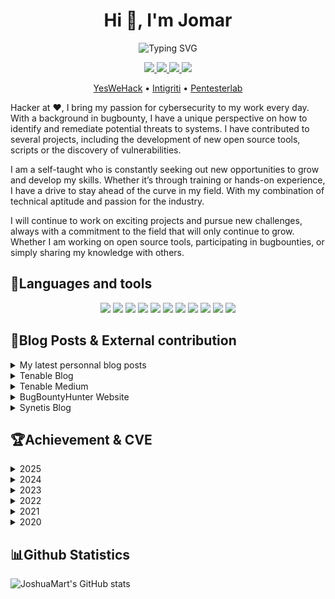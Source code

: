 
<h1 align="center">Hi 👋, I'm Jomar</h1>

<p align="center"><img src="https://readme-typing-svg.demolab.com?font=Fira+Code&weight=700&size=17&pause=1000&color=E84A4A&center=true&multiline=true&random=false&width=435&lines=A+passionate+Research+Engineer+at+Tenable+;and+BugHunter" alt="Typing SVG" /></p>

<p align="center">
  <a href="mailto:contact@jomar.fr">
    <img src="https://img.shields.io/badge/contact@jomar.fr-0078D4?style=for-the-badge&logo=Gmail&logoColor=00AEFF&labelColor=black&color=black">
  </a>
  <a href="https://blog.jomar.fr/">
    <img src="https://img.shields.io/badge/-Blog-blue?style=for-the-badge&logo=Blogger&logoColor=00AEFF&labelColor=black&color=black">
  </a>
  <a href="https://www.linkedin.com/in/joshua-martinelle-a34911133/">
    <img src="https://img.shields.io/badge/-Linkedin-blue?style=for-the-badge&logo=Linkedin&logoColor=00AEFF&labelColor=black&color=black">
  </a>
  <a href="https://twitter.com/J0_mart">
    <img src="https://img.shields.io/badge/-J0_mart-blue?style=for-the-badge&logo=X&logoColor=00AEFF&labelColor=black&color=black">
  </a>
</p>

<p align="center">  
  <a href="https://yeswehack.com/hunters/jomar">YesWeHack</a> •  
  <a href="https://app.intigriti.com/profile/jomar">Intigriti</a> •  
  <a href="https://pentesterlab.com/profile/J0mar">Pentesterlab</a>
</p>

<p>Hacker at ❤️, I bring my passion for cybersecurity to my work every day. With a background in bugbounty, I have a unique perspective on how to identify and remediate potential threats to systems. I have contributed to several projects, including the development of new open source tools, scripts or the discovery of vulnerabilities.</p>
<p>I am a self-taught who is constantly seeking out new opportunities to grow and develop my skills. Whether it’s through training or hands-on experience, I have a drive to stay ahead of the curve in my field. With my combination of technical aptitude and passion for the industry.</p>

<p>I will continue to work on exciting projects and pursue new challenges, always with a commitment to the field that will only continue to grow. Whether I am working on open source tools, participating in bugbounties, or simply sharing my knowledge with others.</p>


<h2>🧰Languages and tools</h2>

<p align="center">
  <img src="https://img.shields.io/badge/Ruby-%23CC342D.svg?style=plastic&logo=ruby&logoColor=red" />
  <img src="https://img.shields.io/badge/Go-%2300ADD8.svg?style=plastic&logo=go&logoColor=white" />
  <img src="https://img.shields.io/badge/Python-%2314354C.svg?style=plastic&logo=python&logoColor=white" />
  <img src="https://img.shields.io/badge/JavaScript-%23FF9A00.svg?style=plastic&logo=javascript&logoColor=white" />
  <img src="https://img.shields.io/badge/PHP-%23777BB4.svg?style=plastic&logo=php&logoColor=white" />
  <img src="https://img.shields.io/badge/MySQL-%2300f.svg?style=plastic&logo=MySQL&logoColor=white" />
  <img src="https://img.shields.io/badge/Postgresql-%23316192.svg?style=plastic&logo=Postgresql&logoColor=white" />
  <img src="https://img.shields.io/badge/Git-%23F05033.svg?style=plastic&logo=Git&logoColor=white" />
  <img src="https://img.shields.io/badge/Docker-%230db7ed.svg?style=plastic&logo=Docker&logoColor=white" />
  <img src="https://img.shields.io/badge/Shell_Script-%23121011.svg?style=plastic&logo=gnu-bash&logoColor=white" />
  <img src="https://img.shields.io/badge/nginx-%23009639.svg?style=plastic&logo=nginx&logoColor=white" />
</p>

<h2>📝Blog Posts & External contribution</h2>

<details>
  <summary>My latest personnal blog posts</summary>

  * [Simple Monitoring Solution](https://blog.jomar.fr/posts/2025/simple_monitoring/)
  * [Bruteforce vs Permutations](https://blog.jomar.fr/posts/2023/bruteforce_vs_permutations/)
  * [Basic recon to RCE III](https://blog.jomar.fr/posts/2022/basic_recon_to_rce_iii/)
</details>

<details>
  <summary>Tenable Blog</summary>

  * [Bypass a Patch for BentoML’s Server-Side Request Forgery Vulnerability CVE-2025-54381](https://www.tenable.com/blog/how-tenable-bypassed-patch-for-bentoml-ssrf-vulnerability-CVE-2025-54381)
  * [Identifying Web Cache Poisoning and Web Cache Deception](https://www.tenable.com/blog/identifying-web-cache-poisoning-and-web-cache-deception-how-tenable-web-app-scanning-can-help)
  * [Password Management and Authentication Best Practices](https://www.tenable.com/blog/password-management-and-authentication-best-practices)
  * [Identifying XML External Entity](https://www.tenable.com/blog/identifying-xml-external-entity-how-tenable-io-web-application-scanning-can-help)
  * [Identifying Server Side Request Forgery](https://www.tenable.com/blog/identifying-server-side-request-forgery-how-tenable-io-web-application-scanning-can-help)
</details>

<details>
  <summary>Tenable Medium</summary>

  * [CVE-2024–8182 : Accidental Discovery of an Unauthenticated DoS](https://medium.com/tenable-techblog/cve-2024-8182-accidental-discovery-of-an-unauthenticated-dos-1d89947a09a4)
  * [Solidus — Code Review](https://medium.com/tenable-techblog/solidus-code-review-7e9b606a5c10)
  * [WordPress MyCalendar Plugin — Unauthenticated SQL Injection(CVE-2023–6360)](https://medium.com/tenable-techblog/wordpress-mycalendar-plugin-unauthenticated-sql-injection-cve-2023-6360-d272887ddf12)
  * [WordPress BuddyForms Plugin — Unauthenticated Insecure Deserialization (CVE-2023–26326)](https://medium.com/tenable-techblog/wordpress-buddyforms-plugin-unauthenticated-insecure-deserialization-cve-2023-26326-3becb5575ed8)
  * [Multiples WordPress plugins CVE analysis](https://medium.com/tenable-techblog/multiples-wordpress-plugins-cve-analysis-28843a8b8fd0)
  * [Wordpress 6.0.3 Patch Analysis](https://medium.com/tenable-techblog/wordpress-6-0-3-patch-analysis-6a2c0707cda6)
</details>

<details>
  <summary>BugBountyHunter Website</summary>

  * [Mass assignment and learning new things](https://www.bugbountyhunter.com/articles/?on=mass-assignment-and-learning-new-things)
  * [My Methodology during Firstblood](https://www.bugbountyhunter.com/articles/?on=firstbloodhackers)
</details>
  
<details>
  <summary>Synetis Blog</summary>
  
  * [AMSI et Antivirus :
des protections loin d’être suffisantes !](https://www.synetis.com/amsi-antivirus/)
  * [Gestion des mots de passe côté backend, Hash & Assaisonnement !](https://www.synetis.com/gestion-mdp/)
  * [Illustrations d’attaques sur le wifi](https://www.synetis.com/illustrations-dattaques-sur-le-wifi/)
</details>
  

<h2>🏆Achievement & CVE</h2>

<details>
  <summary>2025</summary>

  * [TRA-2025-34](https://www.tenable.com/security/research/tra-2025-34) - BentoML CVE-2025-54381 (SSRF) Bypass in [BentoML](https://github.com/bentoml/BentoML)
  * [TRA-2025-33](https://www.tenable.com/security/research/tra-2025-33) - Exposed API Key in [Feed Them Social](https://wordpress.org/plugins/feed-them-social/)
  * [TRA-2025-32](https://www.tenable.com/security/research/tra-2025-32) - Exposed API Key in [WP Social Ninja](https://wordpress.org/plugins/wp-social-reviews/)
  * [CVE-2025-2304](https://www.tenable.com/security/research/tra-2025-09) - Privilege Escalation in [Camaleon CMS](https://github.com/owen2345/camaleon-cms)
</details>

<details>
  <summary>2024</summary>

  * [CVE-2024-12015](https://www.tenable.com/security/research/tra-2024-47) - Authenticated SQL Injection in [Project Manager](https://wordpress.org/plugins/wedevs-project-manager/)
  * [CVE-2024-10859](https://www.tenable.com/security/research/tra-2024-44) - Unauthenticated SQL Injection in [Surecart](https://wordpress.org/plugins/surecart/)
  * [CVE-2024-9148](https://www.tenable.com/security/research/tra-2024-40) - Stored Cross-Site Scripting in [Flowise](https://github.com/FlowiseAI/Flowise)
  * [CVE-2024-8182](https://www.tenable.com/security/research/tra-2024-34) - Unauthenticated Denial of Service in [Flowise](https://github.com/FlowiseAI/Flowise)
  * [CVE-2024-7790](https://www.tenable.com/security/research/tra-2024-31) - Stored Cross-Site Scripting in [DevikaAI](https://github.com/stitionai/devika)
  * [CVE-2024-7297](https://www.tenable.com/security/research/tra-2024-26) - Privilege Escalation in [Langflow](https://github.com/langflow-ai/langflow)
  * [CVE-2024-4960](https://nvd.nist.gov/vuln/detail/CVE-2024-4860) - Reflected Cross-Site Scripting in [WP RSS Aggregator](https://fr.wordpress.org/plugins/wp-rss-aggregator/)
  * [CVE-2024-4959](https://nvd.nist.gov/vuln/detail/CVE-2024-4859) - Stored Cross-Site Scripting in [Solidus](https://github.com/solidusio/solidus/)
  * [CVE-2024-1063](https://nvd.nist.gov/vuln/detail/CVE-2024-1063) - Unauthenticated Blind SSRF in [AppWrite](https://www.tenable.com/security/research/tra-2024-03)
  * [CVE-2024-1061](https://nvd.nist.gov/vuln/detail/CVE-2024-1061) - Unauthenticated SQL Injection in [HTML5 Video Player](https://www.tenable.com/security/research/tra-2024-02)
</details>

<details>
  <summary>2023</summary>

  * [CVE-2023-6360](https://www.tenable.com/security/research/tra-2023-40) - Unauthenticated SQL Injection in [My Calendar](https://wordpress.org/plugins/my-calendar/)
  * [CVE-2023-4137](https://www.tenable.com/security/research/tra-2023-26) - Unauthenticated Reflected Cross-Site Scripting in [AYS Popup Box](https://wordpress.org/plugins/ays-popup-box/)
  * [CVE-2023-28667](https://www.tenable.com/security/research/tra-2023-7) - Unauthenticated Insecure Deserialization in [Lead Generated](https://wordpress.org/plugins/lead-generated/)
  * [CVE-2023-28666](https://www.tenable.com/cve/CVE-2023-28666) - Authenticated Reflected Cross-Site Scripting in [InPost Gallery WordPress plugin](https://wordpress.org/support/plugin/inpost-gallery/)
  * [CVE-2023-28665](https://www.tenable.com/cve/CVE-2023-28665) - Authenticated Reflected Cross-Site Scripting in [Bulk Price Update](https://wordpress.org/plugins/woo-bulk-price-update/)
  * [CVE-2023-28664](https://www.tenable.com/cve/CVE-2023-28664) - Authenticated Reflected Cross-Site Scripting in [MDTF – Meta Data and Taxonomies Filter](https://wordpress.org/plugins/wp-meta-data-filter-and-taxonomy-filter/)
  * [CVE-2023-28663](https://www.tenable.com/cve/CVE-2023-28663) - Authenticated SQL Injection in [Formidable PRO2PDF](https://wordpress.org/plugins/formidablepro-2-pdf//)
  * [CVE-2023-28662](https://www.tenable.com/cve/CVE-2023-28662) - Unauthenticated SQL Injection in [Gift Vouchers and Packages](https://wordpress.org/plugins/gift-voucher/)
  * [CVE-2023-28661](https://www.tenable.com/cve/CVE-2023-28661) - Authenticated SQL Injection in [WP Popup Banners](https://wordpress.org/plugins/p-popup-banners/)
  * [CVE-2023-28660](https://www.tenable.com/cve/CVE-2023-28660) - Authenticated SQL Injection in [Events Made Easy](https://wordpress.org/plugins/events-made-easy/)
  * [CVE-2023-28659](https://www.tenable.com/cve/CVE-2023-28659) - Authenticated SQL Injection in [Waiting: One-click countdowns](https://wordpress.org/plugins/waiting/)
  * [CVE-2023-28017](https://www.tenable.com/security/research/tra-2023-20) - Stored Cross-Site Scripting in [CraftCMS](https://github.com/craftcms/cms)
  * [CVE-2023-26326](https://www.tenable.com/security/research/tra-2023-7) - Unauthenticated Insecure Deserialization in [Buddyforms](https://wordpress.org/plugins/buddyforms/)
  * [CVE-2023-26325](https://www.tenable.com/cve/CVE-2023-26325) - Authenticated SQL Injection in [ReviewX](https://wordpress.org/plugins/reviewx/)
  * [CVE-2023-23492](https://www.tenable.com/security/research/tra-2023-3) - Unauthenticated Reflected Cross-Site Scripting in [Login with Phone Number](https://wordpress.org/plugins/login-with-phone-number/)
  * [CVE-2023-23491](https://www.tenable.com/security/research/tra-2023-3) - Unauthenticated Reflected Cross-Site Scripting in [Quick Event Manager](https://wordpress.org/plugins/quick-event-manager/)
  * [CVE-2023-23490](https://www.tenable.com/security/research/tra-2023-2) - Authenticated SQL Injection in [Survey Maker](https://wordpress.org/plugins/survey-maker)
  * [CVE-2023-23489](https://www.tenable.com/security/research/tra-2023-2) - Unauthenticated SQL Injection in [Easy Digital Downloads](https://wordpress.org/plugins/easy-digital-downloads/)
  * [CVE-2023-23488](https://www.tenable.com/security/research/tra-2023-2) - Unauthenticated SQL Injection in [Paid Memberships Pro](https://wordpress.org/plugins/paid-memberships-pro)
  * [CVE-2023-0448](https://www.tenable.com/security/research/tra-2023-3) - Unauthenticated Reflected Cross-Site Scripting in [WP Helper Lite](https://wordpress.org/plugins/wp-helper-lite/)
</details>

<details>
  <summary>2022</summary>
  
  * [CVE-2022-1731](https://nvd.nist.gov/vuln/detail/CVE-2022-1731) - Unauthenticated SQL Injection in [Metasonic Doc WebClient](https://www.tenable.com/security/research/tra-2022-17)
  * [CVE-2022-38131](https://nvd.nist.gov/vuln/detail/CVE-2022-38131) - Unauthenticated Open Redirect in [RStudio Connect](https://www.tenable.com/security/research/tra-2022-30)
</details>

<details>
  <summary>2021</summary>
  
  * [CVE-2021-41262](https://nvd.nist.gov/vuln/detail/CVE-2021-41262) - Authenticated SQL Injection in [Galette](https://github.com/galette/galette/)
  * [CVE-2021-41261](https://nvd.nist.gov/vuln/detail/CVE-2021-41261) - Authenticated Stored Cross-Site Scripting in [Galette](https://github.com/galette/galette/)
  * [CVE-2021-41260](https://nvd.nist.gov/vuln/detail/CVE-2021-41260) - Cross-Site Request Forgery in [Galette](https://github.com/galette/galette/)
</details>

<details>
  <summary>2020</summary>
  
  * [CVE-2020-25070](https://nvd.nist.gov/vuln/detail/CVE-2020-25070) - Cross-Site Request Forgery in [USVN](http://www.usvn.info/news.html) with [Serizao](https://twitter.com/WilliamSerizao)
  * [CVE-2020-25069](https://nvd.nist.gov/vuln/detail/CVE-2020-25069) - Remote Code Execution in [USVN](http://www.usvn.info/news.html) with [Serizao](https://twitter.com/WilliamSerizao)
  * [CVE-2020-15081](https://nvd.nist.gov/vuln/detail/CVE-2020-15081) - Exposure of Sensitive Information in [PrestaShop](https://github.com/PrestaShop/PrestaShop/security/advisories/GHSA-997j-f42g-x57c)
  * Top 3 in duo with [Reptou](https://twitter.com/R_Marot) during a YesWeHack live event.
</details>

<h2>📊Github Statistics</h2>

![JoshuaMart's GitHub stats](https://github-readme-stats.vercel.app/api?username=JoshuaMart\&show_icons=true\&theme=radical) 
